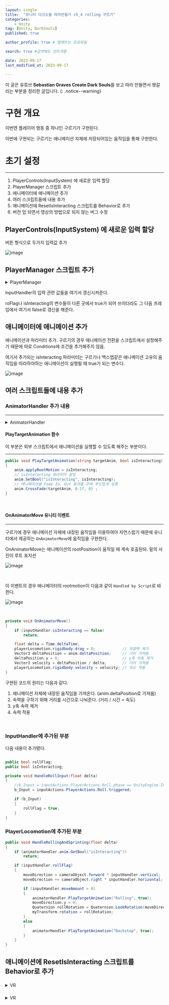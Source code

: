 ```yaml
---
layout: single
title:  "유니티 다크소울 따라만들기 ch_4 rolling 구르기"
categories: 
    - Unity
tag: [Unity, DarkSouls]
published: true

author_profile: true # 옆에뜨는 프로파일

search: true #검색해도 안뜨게함

date: 2023-09-17
last_modified_at: 2023-09-17

---
```


<!-- 
{: .notice--warning} // 알림 강조
{: .notice--success} // 초록색 강조
{: .notice--danger } // 초록색 강조
{: .notice--info}
{: .notice--primary}
{: .notice}

{: .H1-font}         // 제목 색
<span style="color:Skyblue"> 색 넣기 </span>
<br/> 한줄 내리기

<details>
<summary>VR</summary>
<div markdown="1">       
</div>
</details> 
 -->



이 글은 유튜브 **Sebastian Graves Create Dark Souls**를 보고 따라 만들면서 헷갈리는 부분을 정리한 글입니다.
{: .notice--warning}

# 구현 개요
이번엔 플레이어 행동 중 하나인 구르기가 구현된다.

이번에 구현되는 구르기는 애니메이션 자체에 저장되어있는 움직임을 통해 구현한다.

# 초기 설정
***

1. PlayerControls(InputSystem) 에 새로운 입력 할당
2. PlayerManager 스크립트 추가
3. 애니메이터에 애니메이션 추가
4. 여러 스크립트들에 내용 추가
5. 애니메이션에 ResetIsInteracting 스크립트를 Behavior로 추가
6. 버전 업 되면서 영상의 방법으로 되지 않는 버그 수정

##  PlayerControls(InputSystem) 에 새로운 입력 할당

버튼 형식으로 두가지 입력값 추가

![image](https://github.com/novicehog/comments/assets/131991619/f5296acc-4112-40f8-8545-26432b6b3f56)

## PlayerManager 스크립트 추가

<details>
<summary> PlayerManager  </summary>
<div markdown="1">   

```c#
public class PlayerManager : MonoBehaviour
{
    InputHandler inputHandler;
    Animator anim;
    void Start()
    {
        inputHandler = GetComponent<InputHandler>();
        anim = GetComponentInChildren<Animator>();
    }

    void Update()
    {
        inputHandler.isInteracting = anim.GetBool("isInteracting");
        inputHandler.rollFlag = false;
    }
}

```
</div>
</details> 

InputHandler의 입력 관련 값들을 여기서 갱신시켜준다.

roFlag나 isInteracting의 변수들이 다른 곳에서 true가 되어 쓰이더라도
그 다음 프레임에서 여기서 false로 갱신을 해준다.


## 애니메이터에 애니메이션 추가

애니메이션과 파라미터 추가.
구르기의 경우 애니메이션 전환을 스크립트에서 설정해주기 때문에
따로 Conditions에 조건을 추가해주지 않음.

여기서 추가되는 isInteracting 파라미터는
구르기나 백스텝같은 애니메이션 고유의 움직임을 따라하야하는 애니메이션이 실행될 때 
true가 되는 변수다.


![image](https://github.com/novicehog/comments/assets/131991619/52affa5c-4e06-4cb7-a74c-73278526006c)



## 여러 스크립트들에 내용 추가

### AnimatorHandler 추가 내용
***
<details>
<summary>AnimatorHandler</summary>
<div markdown="1"> 

```c#

public class AnimatorHandler : MonoBehaviour
{
    public Animator anim;
    public InputHandler inputHandler;
    public PlayerLocomotion playerLocomotion;

    int vertical;
    int horizontal;
    public bool canRotate;

    public void Initialized()
    {
        ...
    }

    public void UpdateAnimatorValues(float verticalMovement, float horizontalMovement)
    {
        ...
    }

    public void PlayTargetAnimation(string targetAnim, bool isInteracting)
    {
        anim.applyRootMotion = isInteracting;
        anim.SetBool("isInteracting", isInteracting);
        anim.CrossFade(targetAnim, 0.1f, 0) ;
    }

    public void CanRotate()
    {
        canRotate = true;
    }
    public void StopRotate()
    {
        canRotate = false;
    }

    private void OnAnimatorMove()
    {
        if (inputHandler.isInteracting == false)
            return;

        float delta = Time.deltaTime;
        playerLocomotion.rigidbody.drag = 0;
        Vector3 deltaPosition = anim.deltaPosition;
        deltaPosition.y = 0;
        Vector3 velocity = deltaPosition / delta;
        playerLocomotion.rigidbody.velocity = velocity;

    }
}


```     
</div>
</details> 

#### PlayTargetAnimation 함수

이 부분은 외부 스크립트에서 애니메이션을 실행할 수 있도록 해주는 부분이다.



***
```c#
public void PlayTargetAnimation(string targetAnim, bool isInteracting)
{
    anim.applyRootMotion = isInteracting;           
    // isInteracting 파라미터 설정
    anim.SetBool("isInteracting", isInteracting);   
    // 애니메이션을 Fade In, Out 효과를 주며 부드럽게 실행
    anim.CrossFade(targetAnim, 0.1f, 0) ;           
}
```
<br>


#### OnAnimatorMove 유니티 이벤트
***

구르기에 경우 애니메이션 자체에 내장된 움직임을 이용하여야 자연스럽기 때문에
유니티에서 제공하는 `OnAnimatorMove`에 움직임을 구현한다.

OnAnimatorMove는 애니메이션의 rootPosition이 움직일 때 계속 호출된돠.
밑의 사진이 루트 포지션

![image](https://github.com/novicehog/comments/assets/131991619/f5982b30-0bb3-4da8-bb55-6e9b88bb045b)

<br>


이 이벤트의 경우 애니메이터의 rootmotion이 다음과 같이 `Handled by Script`로 바뀐다.

![image](https://github.com/novicehog/comments/assets/131991619/b0f79c43-3346-4aec-b2da-14e7b960487e)

<br>

```c#
private void OnAnimatorMove()
{
    if (inputHandler.isInteracting == false)
        return;

    float delta = Time.deltaTime;
    playerLocomotion.rigidbody.drag = 0;            // 마찰력 제거
    Vector3 deltaPosition = anim.deltaPosition;     // 거리 가져옴
    deltaPosition.y = 0;                            // y축 이동 제거
    Vector3 velocity = deltaPosition / delta;       // 거리 가져옴
    playerLocomotion.rigidbody.velocity = velocity; // 속도 적용
}
```

구현된 코드의 원리는 다음과 같다.
1. 애니메이션 자체에 내장된 움직임을 가져온다.  (anim.deltaPosition로 가져옴)
2. 속력을 구하기 위해 거리를 시간으로 나눠준다.    (거리 / 시간 = 속도)
3. y축 속력 제거
4. 속력 적용
<br>



### InputHandler에 추가된 부분

다음 내용이 추가됐다.

```c#

public bool rollFlag;
public bool isInteracting;

private void HandleRollInput(float delta)
{
    //b_Input = inputActions.PlayerActions.Roll.phase == UnityEngine.InputSystem.InputActionPhase.Started;
    b_Input = inputActions.PlayerActions.Roll.triggered;

    if (b_Input)
    {
        rollFlag = true;
    }
}
```


### PlayerLocomotion에 추가된 부분

```c#
public void HandleRollingAndSprinting(float delta)
{
    if (animatorHandler.anim.GetBool("isInteracting"))
        return;

    if (inputHandler.rollFlag)
    {
        moveDirection = cameraObject.forward * inputHandler.vertical;
        moveDirection += cameraObject.right * inputHandler.horizontal;

        if (inputHandler.moveAmount > 0)
        {
            animatorHandler.PlayTargetAnimation("Rolling", true);
            moveDirection.y = 0;
            Quaternion rollRotation = Quaternion.LookRotation(moveDirection);
            myTransform.rotation = rollRotation;
        }
        else
        {
            animatorHandler.PlayTargetAnimation("Backstep", true);
        }
    }
}
```




## 애니메이션에 ResetIsInteracting 스크립트를 Behavior로 추가





###
<details>
<summary>VR</summary>
<div markdown="1">       
</div>
</details> 


###
<details>
<summary>VR</summary>
<div markdown="1">       
</div>
</details> 